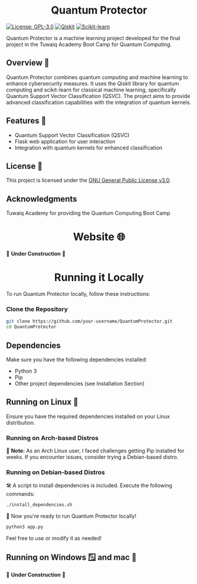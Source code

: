 <div align="center">
<h1>Quantum Protector</h1>
</div>

[![License: GPL-3.0](https://img.shields.io/badge/License-GPL--3.0-blue.svg)](https://www.gnu.org/licenses/gpl-3.0.html)
[![Qiskit](https://img.shields.io/badge/Qiskit-0.31.0-green.svg)](https://qiskit.org/)
[![Scikit-learn](https://img.shields.io/badge/Scikit--learn-0.24.2-orange.svg)](https://scikit-learn.org/stable/)

Quantum Protector is a machine learning project developed for the final project in the Tuwaiq Academy Boot Camp for Quantum Computing.

## Overview 🔭

Quantum Protector combines quantum computing and machine learning to enhance cybersecurity measures. It uses the Qiskit library for quantum computing and scikit-learn for classical machine learning, specifically Quantum Support Vector Classification (QSVC). The project aims to provide advanced classification capabilities with the integration of quantum kernels.

## Features 🧰

- Quantum Support Vector Classification (QSVC)
- Flask web application for user interaction
- Integration with quantum kernels for enhanced classification

## License 📜

This project is licensed under the [GNU General Public License v3.0](https://www.gnu.org/licenses/gpl-3.0.html).

## Acknowledgments

Tuwaiq Academy for providing the Quantum Computing Boot Camp

<div align="center">
<h1>Website 🌐</h1>
</div>

🚧 **Under Construction** 🚧

<div align="center">
<h1>Running it Locally</h1>
</div>

To run Quantum Protector locally, follow these instructions:

### Clone the Repository

```bash
git clone https://github.com/your-username/QuantumProtector.git
cd QuantumProtector
```

## Dependencies

Make sure you have the following dependencies installed:

- Python 3
- Pip
- Other project dependencies (see Installation Section)

## Running on Linux 🐧
Ensure you have the required dependencies installed on your Linux distribution.

### Running on Arch-based Distros

🚧 **Note:** As an Arch Linux user, I faced challenges getting Pip installed for weeks. If you encounter issues, consider trying a Debian-based distro.

### Running on Debian-based Distros

🛠️ A script to install dependencies is included. Execute the following commands:

```bash
./install_dependencies.sh
```

🚀 Now you're ready to run Quantum Protector locally!

```bash
python3 app.py
```

Feel free to use or modify it as needed!

## Running on Windows 🪟 and mac 🍎

🚧 **Under Construction** 🚧
